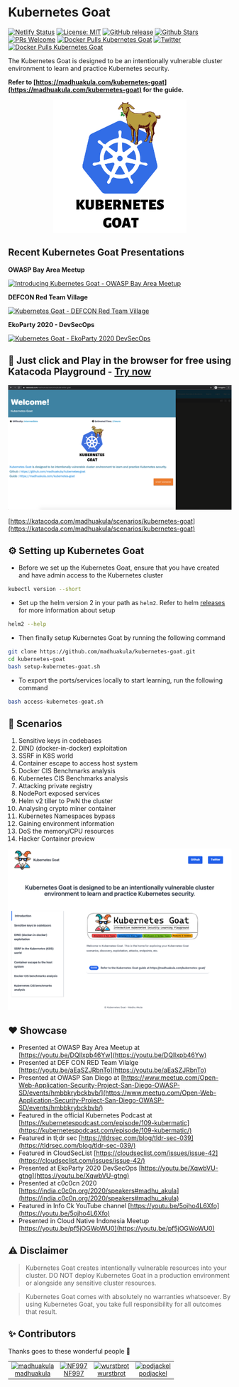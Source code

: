 # Kubernetes Goat

[![Netlify Status](https://api.netlify.com/api/v1/badges/e5399be3-9c47-4557-b237-9e6c89f6cada/deploy-status)](https://app.netlify.com/sites/kubernetes-goat/deploys)
[![License: MIT](https://img.shields.io/badge/License-MIT-blue.svg)](https://github.com/madhuakula/kubernetes-goat/blob/master/LICENSE)
[![GitHub release](https://img.shields.io/github/release/madhuakula/kubernetes-goat.svg)](https://github.com/madhuakula/kubernetes-goat/releases/latest)
[![Github Stars](https://img.shields.io/github/stars/madhuakula/kubernetes-goat)](https://github.com/madhuakula/kubernetes-goat/stargazers)
[![PRs Welcome](https://img.shields.io/badge/PRs-welcome-brightgreen.svg)](https://github.com/madhuakula/kubernetes-goat/pulls)
[![Docker Pulls Kubernetes Goat](https://img.shields.io/docker/pulls/madhuakula/k8s-goat-home?logo=docker)](https://hub.docker.com/r/madhuakula/k8s-goat-home)
[![Twitter](https://img.shields.io/twitter/url?url=https://github.com/madhuakula/kubernetes-goat)](https://twitter.com/intent/tweet/?text=Kubernetes%20Goat,%20an%20intentionally%20vulnerable%20by%20design%20training%20platform%20to%20learn%20%23Kubernetes%20Security%20by%20%40madhuakula.%20Check%20it%20out%20&url=https://github.com/madhuakula/kubernetes-goat)
[![Docker Pulls Kubernetes Goat](https://img.shields.io/docker/pulls/madhuakula/k8s-goat-home?logo=docker)](https://hub.docker.com/r/madhuakula/k8s-goat-home)

The Kubernetes Goat is designed to be an intentionally vulnerable cluster environment to learn and practice Kubernetes security.

**Refer to [https://madhuakula.com/kubernetes-goat](https://madhuakula.com/kubernetes-goat) for the guide.**

<p align="center">
  <img width="300" height="300" src="./kubernetes-goat-logo.png" alt="Kubernetes-Goat logo">
</p>

## Recent Kubernetes Goat Presentations

**OWASP Bay Area Meetup**

[![Introducing Kubernetes Goat - OWASP Bay Area Meetup](https://img.youtube.com/vi/DQllxpb46Yw/0.jpg)](https://youtu.be/DQllxpb46Yw)

**DEFCON Red Team Village**

[![Kubernetes Goat - DEFCON Red Team Village](https://img.youtube.com/vi/aEaSZJRbnTo/0.jpg)](https://youtu.be/aEaSZJRbnTo)

**EkoParty 2020 - DevSecOps**

[![Kubernetes Goat - EkoParty 2020 DevSecOps](https://img.youtube.com/vi/XqwbVU-gtng/0.jpg)](https://youtu.be/XqwbVU-gtng)

## 🎲 Just click and Play in the browser for free using Katacoda Playground - [Try now]((https://katacoda.com/madhuakula/scenarios/kubernetes-goat))

[![Katacoda Playground Kubernetes Goat](./kubernetes-goat-katacoda.png)](https://katacoda.com/madhuakula/scenarios/kubernetes-goat)

[https://katacoda.com/madhuakula/scenarios/kubernetes-goat](https://katacoda.com/madhuakula/scenarios/kubernetes-goat)

## ⚙️ Setting up Kubernetes Goat

* Before we set up the Kubernetes Goat, ensure that you have created and have admin access to the Kubernetes cluster

```bash
kubectl version --short
```

* Set up the helm version 2 in your path as `helm2`. Refer to helm [releases](https://github.com/helm/helm/releases) for more information about setup

```bash
helm2 --help
```

* Then finally setup Kubernetes Goat by running the following command

```bash
git clone https://github.com/madhuakula/kubernetes-goat.git
cd kubernetes-goat
bash setup-kubernetes-goat.sh
```

* To export the ports/services locally to start learning, run the following command

```bash
bash access-kubernetes-goat.sh
```

## 🏁 Scenarios

1. Sensitive keys in codebases
2. DIND (docker-in-docker) exploitation
3. SSRF in K8S world
4. Container escape to access host system
5. Docker CIS Benchmarks analysis
6. Kubernetes CIS Benchmarks analysis
7. Attacking private registry
8. NodePort exposed services
9. Helm v2 tiller to PwN the cluster
10. Analysing crypto miner container
11. Kubernetes Namespaces bypass
12. Gaining environment information
13. DoS the memory/CPU resources
14. Hacker Container preview

![Kubernetes Goat Home](./kubernetes-goat-home.png)

## ❤️ Showcase

* Presented at OWASP Bay Area Meetup at [https://youtu.be/DQllxpb46Yw](https://youtu.be/DQllxpb46Yw)
* Presented at DEF CON RED Team Vilalge [https://youtu.be/aEaSZJRbnTo](https://youtu.be/aEaSZJRbnTo)
* Presented at OWASP San Diego at [https://www.meetup.com/Open-Web-Application-Security-Project-San-Diego-OWASP-SD/events/hmbbkrybckbvb/](https://www.meetup.com/Open-Web-Application-Security-Project-San-Diego-OWASP-SD/events/hmbbkrybckbvb/)
* Featured in the official Kubernetes Podcast at [https://kubernetespodcast.com/episode/109-kubermatic](https://kubernetespodcast.com/episode/109-kubermatic/)
* Featured in tl;dr sec [https://tldrsec.com/blog/tldr-sec-039](https://tldrsec.com/blog/tldr-sec-039/)
* Featured in CloudSecList [https://cloudseclist.com/issues/issue-42](https://cloudseclist.com/issues/issue-42/)
* Presented at EkoParty 2020 DevSecOps [https://youtu.be/XqwbVU-gtng](https://youtu.be/XqwbVU-gtng)
* Presented at c0c0cn 2020 [https://india.c0c0n.org/2020/speakers#madhu_akula](https://india.c0c0n.org/2020/speakers#madhu_akula)
* Featured in Info Ck YouTube channel [https://youtu.be/5ojho4L6Xfo](https://youtu.be/5ojho4L6Xfo)
* Presented in Cloud Native Indonesia Meetup [https://youtu.be/pf5jOGWoWU0](https://youtu.be/pf5jOGWoWU0)

## ⚠️ Disclaimer

> Kubernetes Goat creates intentionally vulnerable resources into your cluster. DO NOT deploy Kubernetes Goat in a production environment or alongside any sensitive cluster resources.

> Kubernetes Goat comes with absolutely no warranties whatsoever. By using Kubernetes Goat, you take full responsibility for all outcomes that result.

## ✨ Contributors

Thanks goes to these wonderful people 🎉

<table><tr><td align="center"><a href="https://github.com/madhuakula"><img alt="madhuakula" src="https://avatars1.githubusercontent.com/u/6764192?v=4" width="117" /><br />madhuakula</a></td><td align="center"><a href="https://github.com/NF997"><img alt="NF997" src="https://avatars2.githubusercontent.com/u/23374308?v=4" width="117" /><br />NF997</a></td><td align="center"><a href="https://github.com/wurstbrot"><img alt="wurstbrot" src="https://avatars2.githubusercontent.com/u/955192?v=4" width="117" /><br />wurstbrot</a></td><td align="center"><a href="https://github.com/podjackel"><img alt="podjackel" src="https://avatars3.githubusercontent.com/u/5067183?v=4" width="117" /><br />podjackel</a></td></tr></table>
